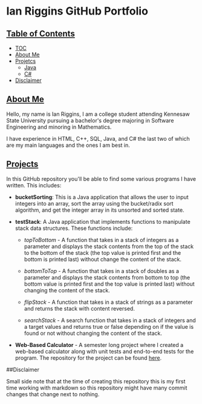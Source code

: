 # **Ian Riggins GitHub Portfolio**

## <u>Table of Contents</u>

- [TOC](#Table-of-Contents)
- [About Me](#About-Me)
- [Projetcs](#Projects)
    - [Java](#bucketSorting)
    - [C#](#Web-Based-Calculator)
- [Disclaimer](#Disclaimer)
  

## <u>About Me</u>

Hello, my name is Ian Riggins, I am a college student attending Kennesaw State University pursuing a bachelor's degree majoring in Software Engineering and minoring in Mathematics.

I have experience in HTML, C++, SQL, Java, and C# the last two of which are my main languages and the ones I am best in. 

## <u>Projects</u>

In this GitHub repository you'll be able to find some various programs I have written. This includes:

- **bucketSorting**: This is a Java application that allows the user to input integers into an array, sort the array using the bucket/radix sort algorithm, and get the integer array in its unsorted and sorted state.

- **testStack**: A Java application that implements functions to manipulate stack data structures. These functions include: 

  - *topToBottom* - A function that takes in a stack of integers as a parameter and displays the stack contents from the top of the stack to the bottom of the stack (the top value is printed first and the bottom is printed last) without change the content of the stack.

  - *bottomToTop* - A function that takes in a stack of doubles as a parameter and displays the stack contents from bottom to top (the bottom value is printed first and the top value is printed last) without changing the content of the stack.

  - *flipStack* - A function that takes in a stack of strings as a parameter and returns the stack with content reversed.

  - *searchStack* - A search function that takes in a stack of integers and a target values and returns true or false depending on if the value is found or not without changing the content of the stack.
  
- **Web-Based Calculator** - A semester long project where I created a web-based calculator along with unit tests and end-to-end tests for the program. The repository for the project can be found [here](https://github.com/Riggs275/Ian-Riggins-SWE-3643-Project).

  
##Disclaimer

Small side note that at the time of creating this repository this is my first time working with markdown so this repository might have many commit changes that change next to nothing.
  
